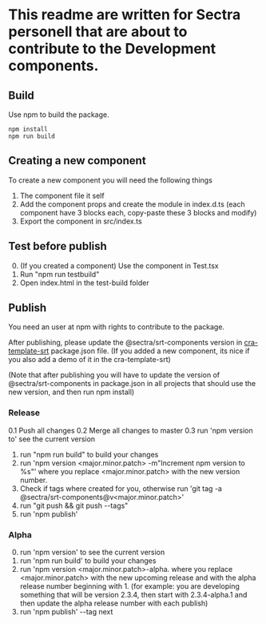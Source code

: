 
# This readme are written for Sectra personell that are about to contribute to the Development components.
## Build
Use npm to build the package.

```
npm install
npm run build
```

## Creating a new component
To create a new component you will need the following things
1. The component file it self
2. Add the component props and create the module in index.d.ts (each component have 3 blocks each, copy-paste these 3 blocks and modify)
3. Export the component in src/index.ts

## Test before publish
0. (If you created a component) Use the component in Test.tsx 
1. Run "npm run testbuild"
2. Open index.html in the test-build folder

## Publish
You need an user at npm with rights to contribute to the package.

After publishing, please update the @sectra/srt-components version in [cra-template-srt](https://gitlab.sectra.net/LocalDevSe/cra-template-srt) package.json file.
(If you added a new component, its nice if you also add a demo of it in the cra-template-srt)

(Note that after publishing you will have to update the version of @sectra/srt-components in package.json in all projects that should use the new version, and then run npm install)

### Release
0.1 Push all changes
0.2 Merge all changes to master
0.3 run 'npm version to' see the current version
1. run "npm run build" to build your changes
2. run 'npm version <major.minor.patch> -m"Increment npm version to %s"' where you replace <major.minor.patch> with the new version number.
3. Check if tags where created for you, otherwise run 'git tag -a @sectra/srt-components@v<major.minor.patch>'
4. run "git push && git push --tags"
5. run 'npm publish'

### Alpha
0. run 'npm version' to see the current version
1. run 'npm run build' to build your changes
2. run 'npm version <major.minor.patch>-alpha.<x> where you replace <major.minor.patch> with the new upcoming release and <x> with the alpha release number beginning with 1. (for example: you are developing something that will be version 2.3.4, then start with 2.3.4-alpha.1 and then update the alpha release number with each publish)
3. run 'npm publish' --tag next
